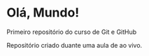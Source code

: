 # Olá, Mundo!
Primeiro repositório do curso de Git e GitHub

Repositório criado duante uma aula de ao vivo. 
